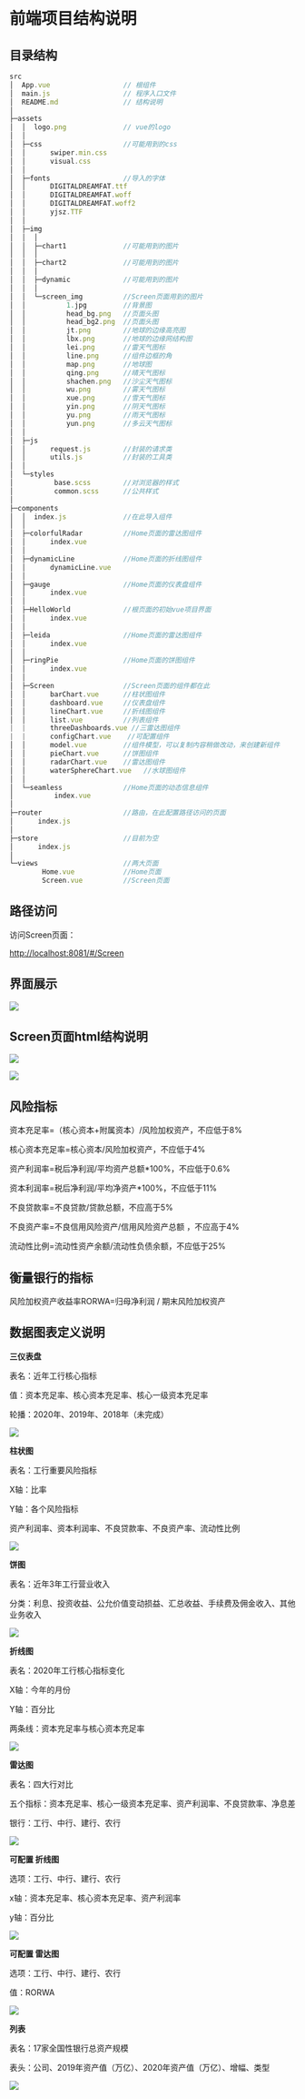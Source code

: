 <h1>前端项目结构说明</h1>

<h2>目录结构</h2>

```javascript
src
│  App.vue					// 根组件
│  main.js					// 程序入口文件
│  README.md				// 结构说明
│  
├─assets
│  │  logo.png				// vue的logo
│  │  
│  ├─css 					//可能用到的css
│  │      swiper.min.css
│  │      visual.css
│  │      
│  ├─fonts					//导入的字体
│  │      DIGITALDREAMFAT.ttf
│  │      DIGITALDREAMFAT.woff
│  │      DIGITALDREAMFAT.woff2
│  │      yjsz.TTF
│  │      
│  ├─img
│  │  │  
│  │  ├─chart1				//可能用到的图片
│  │  │      
│  │  ├─chart2				//可能用到的图片
│  │  │      
│  │  ├─dynamic				//可能用到的图片
│  │  │      
│  │  └─screen_img			//Screen页面用到的图片
│  │          1.jpg			//背景图
│  │          head_bg.png	//页面头图
│  │          head_bg2.png	//页面头图
│  │          jt.png	 	//地球的边缘高亮图
│  │          lbx.png		//地球的边缘网结构图
│  │          lei.png		//雷天气图标
│  │          line.png		//组件边框的角
│  │          map.png		//地球图
│  │          qing.png		//晴天气图标
│  │          shachen.png	//沙尘天气图标
│  │          wu.png		//雾天气图标
│  │          xue.png		//雪天气图标
│  │          yin.png		//阴天气图标
│  │          yu.png		//雨天气图标
│  │          yun.png		//多云天气图标
│  │          
│  ├─js
│  │      request.js		//封装的请求类
│  │      utils.js			//封装的工具类
│  │      
│  └─styles
│          base.scss		//对浏览器的样式
│          common.scss		//公共样式
│          
├─components
│  │  index.js				//在此导入组件
│  │  
│  ├─colorfulRadar			//Home页面的雷达图组件
│  │      index.vue
│  │      
│  ├─dynamicLine			//Home页面的折线图组件
│  │      dynamicLine.vue
│  │      
│  ├─gauge					//Home页面的仪表盘组件
│  │      index.vue
│  │      
│  ├─HelloWorld				//根页面的初始vue项目界面
│  │      index.vue
│  │      
│  ├─leida					//Home页面的雷达图组件				
│  │      index.vue
│  │      
│  ├─ringPie				//Home页面的饼图组件
│  │      index.vue
│  │      
│  ├─Screen					//Screen页面的组件都在此
│  │      barChart.vue		//柱状图组件
│  │      dashboard.vue		//仪表盘组件
│  │      lineChart.vue		//折线图组件
│  │      list.vue			//列表组件
|  |      threeDashboards.vue //三雷达图组件
|  |      configChart.vue    //可配置组件
│  │      model.vue			//组件模型，可以复制内容稍做改动，来创建新组件
│  │      pieChart.vue		//饼图组件
│  │      radarChart.vue	//雷达图组件
│  │      waterSphereChart.vue	 //水球图组件
│  │      
│  └─seamless				//Home页面的动态信息组件
│          index.vue
│          
├─router					//路由，在此配置路径访问的页面
│      index.js
│      
├─store						//目前为空
│      index.js
│      
└─views						//两大页面
        Home.vue			//Home页面
        Screen.vue			//Screen页面
```

<h2>路径访问</h2>

访问Screen页面：

<http://localhost:8081/#/Screen>

<h2>界面展示</h2>

<img src="./README_Image/screen2.0.jpg"></img>

<h2>Screen页面html结构说明</h2>

<img src="./README_Image/1596495460545.png"></img>

<img src="./README_Image/1596495540204.png"></img>

<h2>风险指标</h2>

资本充足率=（核心资本+附属资本）/风险加权资产，不应低于8%

核心资本充足率=核心资本/风险加权资产，不应低于4%

资产利润率=税后净利润/平均资产总额*100%，不应低于0.6%

资本利润率=税后净利润/平均净资产*100%，不应低于11%

不良贷款率=不良贷款/贷款总额，不应高于5%

不良资产率=不良信用风险资产/信用风险资产总额 ，不应高于4%

流动性比例=流动性资产余额/流动性负债余额，不应低于25%

<h2>衡量银行的指标</h2>

风险加权资产收益率RORWA=归母净利润 / 期末风险加权资产 

<h2>数据图表定义说明</h2>

**三仪表盘**

表名：近年工行核心指标

值：资本充足率、核心资本充足率、核心一级资本充足率

轮播：2020年、2019年、2018年（未完成）

<img src="./README_Image/threeDashboard.jpg"></img>

**柱状图**

表名：工行重要风险指标

X轴：比率

Y轴：各个风险指标

资产利润率、资本利润率、不良贷款率、不良资产率、流动性比例

<img src="./README_Image/barline.jpg"></img>

**饼图**

表名：近年3年工行营业收入

分类：利息、投资收益、公允价值变动损益、汇总收益、手续费及佣金收入、其他业务收入

<img src="./README_Image/pie.jpg"></img>

 

**折线图**

表名：2020年工行核心指标变化

X轴：今年的月份

Y轴：百分比

两条线：资本充足率与核心资本充足率

<img src="./README_Image/line.jpg"></img>

 

**雷达图**

表名：四大行对比

五个指标：资本充足率、核心一级资本充足率、资产利润率、不良贷款率、净息差

银行：工行、中行、建行、农行

<img src="./README_Image/radar.jpg"></img>

 

**可配置 折线图**

 选项：工行、中行、建行、农行

 x轴：资本充足率、核心资本充足率、资产利润率

y轴：百分比

<img src="./README_Image/config_line.jpg"></img>



**可配置 雷达图**

 选项：工行、中行、建行、农行

 值：RORWA

<img src="./README_Image/config_dashboard.jpg"></img>



**列表**

表名：17家全国性银行总资产规模

表头：公司、2019年资产值（万亿）、2020年资产值（万亿）、增幅、类型

<img src="./README_Image/info.jpg"></img>